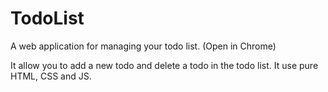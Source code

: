# TodoList
A web application for managing your todo list. (Open in Chrome)

It allow you to add a new todo and delete a todo in the todo list.
It use pure HTML, CSS and JS.
